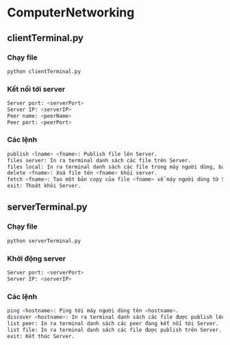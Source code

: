 # ComputerNetworking

## clientTerminal.py

### Chạy file

```bash
python clientTerminal.py
```

### Kết nối tới server

```bash
Server port: <serverPort>
Server IP: <serverIP>
Peer name: <peerName>
Peer port: <peerPort>
```

### Các lệnh

```bash
publish <lname> <fname>: Publish file lên Server.
files server: In ra terminal danh sách các file trên Server.
files local: In ra terminal danh sách các file trong máy người dùng, bao gồm các file đã publish và các file chưa publish.
delete <fname>: Xoá file tên <fname> khỏi server.
fetch <fname>: Tạo một bản copy của file <fname> về máy người dùng từ Server.
exit: Thoát khỏi Server.
```

## serverTerminal.py

### Chạy file

```bash
python serverTerminal.py
```

### Khởi động server

```bash
Server port: <serverPort>
Server IP: <serverIP>
```

### Các lệnh

```bash
ping <hostname>: Ping tới máy người dùng tên <hostname>.
discover <hostname>: In ra terminal danh sách các file được publish lên Server của <hostname>
list peer: In ra terminal danh sách các peer đang kết nối tới Server.
list file: In ra terminal danh sách các file được publish trên Server.
exit: Kết thúc Server.
```
